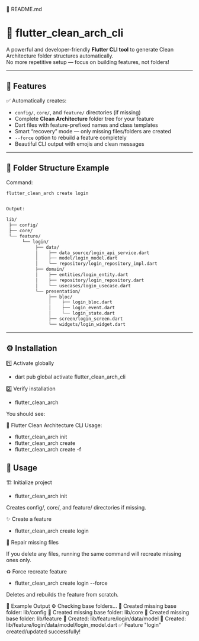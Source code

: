 🧾 README.md
# 🧱 flutter_clean_arch_cli

A powerful and developer-friendly **Flutter CLI tool** to generate Clean Architecture folder structures automatically.  
No more repetitive setup — focus on building features, not folders!

---

## 🚀 Features

✅ Automatically creates:
- `config/`, `core/`, and `feature/` directories (if missing)
- Complete **Clean Architecture** folder tree for your feature
- Dart files with feature-prefixed names and class templates
- Smart “recovery” mode — only missing files/folders are created
- `--force` option to rebuild a feature completely
- Beautiful CLI output with emojis and clean messages

---

## 🧩 Folder Structure Example

Command:
```bash
flutter_clean_arch create login


Output:

lib/
 ├── config/
 ├── core/
 └── feature/
      └── login/
           ├── data/
           │    ├── data_source/login_api_service.dart
           │    ├── model/login_model.dart
           │    └── repository/login_repository_impl.dart
           ├── domain/
           │    ├── entities/login_entity.dart
           │    ├── repository/login_repository.dart
           │    └── usecases/login_usecase.dart
           └── presentation/
                ├── bloc/
                │    ├── login_bloc.dart
                │    ├── login_event.dart
                │    └── login_state.dart
                ├── screen/login_screen.dart
                └── widgets/login_widget.dart
```

---

## ⚙️ Installation
1️⃣ Activate globally
- dart pub global activate flutter_clean_arch_cli

2️⃣ Verify installation
- flutter_clean_arch


You should see:

🧱 Flutter Clean Architecture CLI
Usage:
- flutter_clean_arch init
- flutter_clean_arch create <feature>
- flutter_clean_arch create <feature> -f

## 🧠 Usage
🏗️ Initialize project
- flutter_clean_arch init


Creates config/, core/, and feature/ directories if missing.

✨ Create a feature
- flutter_clean_arch create login

🔁 Repair missing files

If you delete any files, running the same command will recreate missing ones only.

♻️ Force recreate feature
- flutter_clean_arch create login --force


Deletes and rebuilds the feature from scratch.

🧰 Example Output
⚙️  Checking base folders...
📁 Created missing base folder: lib/config
📁 Created missing base folder: lib/core
📁 Created missing base folder: lib/feature
📁 Created: lib/feature/login/data/model
📝 Created: lib/feature/login/data/model/login_model.dart
✅ Feature "login" created/updated successfully!